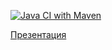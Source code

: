 [![Java CI with Maven](https://github.com/BasePractice/AaDS/actions/workflows/maven.yml/badge.svg)](https://github.com/BasePractice/AaDS/actions/workflows/maven.yml)

[Презентация](https://docs.google.com/presentation/d/1ha-tlzt15GENnAF9D57_8lF2aGbo8Lrbl8TQ0OsDHf4/edit?usp=sharing)
